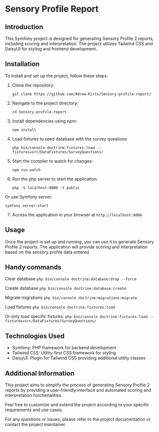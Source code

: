 # Sensory Profile Report

## Introduction
This Symfony project is designed for generating Sensory Profile 2 reports, including scoring and interpretation. The project utilizes Tailwind CSS and DaisyUI for styling and frontend development.

## Installation
To install and set up the project, follow these steps:

1. Clone the repository:
   ```
   git clone https://github.com/Adrew-Kirts/Sensory-profile-report/
   ```

2. Navigate to the project directory:
   ```
   cd Sensory-profile-report
   ```

3. Install dependencies using npm:
   ```
   npm install
   ```

4. Load fixtures to seed database with the survey questions
   ```
   php bin/console doctrine:fixtures:load --fixtures=src/DataFixtures/SurveyQuestions/
   ```

5. Start the compiler to watch for changes:
   ```
   npm run watch
   ```

6. Run the php server to start the application:
   ```
   php -S localhost:8000 -t public
   ```

Or use Symfony server:
   ```
   symfony server:start
   ```

7. Access the application in your browser at `http://localhost:8000`

## Usage
Once the project is set up and running, you can use it to generate Sensory Profile 2 reports. The application will provide scoring and interpretation based on the sensory profile data entered.

## Handy commands

Clear database `php bin/console doctrine:database:drop --force`

Create database `php bin/console doctrine:database:create`

Migrate migrations `php bin/console doctrine:migrations:migrate`

Load fixtures `php bin/console doctrine:fixtures:load`

Or only load specific fixtures: `php bin/console doctrine:fixtures:load --fixtures=src/DataFixtures/SurveyQuestions/`

## Technologies Used
- Symfony: PHP framework for backend development
- Tailwind CSS: Utility-first CSS framework for styling
- DaisyUI: Plugin for Tailwind CSS providing additional utility classes

## Additional Information
This project aims to simplify the process of generating Sensory Profile 2 reports by providing a user-friendly interface and automated scoring and interpretation functionalities.

Feel free to customize and extend the project according to your specific requirements and use cases.

For any questions or issues, please refer to the project documentation or contact the project maintainer.